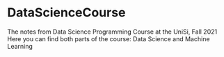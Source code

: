# DataScienceCourse
The notes from Data Science Programming Course at the UniSi, Fall 2021
Here you can find both parts of the course: Data Science and Machine Learning
